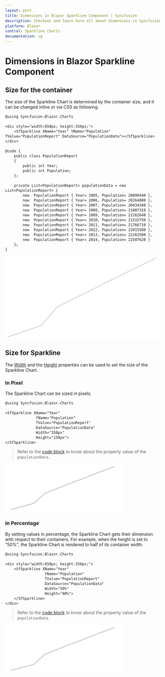 ```yaml
---
layout: post
title: Dimensions in Blazor Sparkline Component | Syncfusion
description: Checkout and learn here all about dimensions in Syncfusion Blazor Sparkline component and much more.
platform: Blazor
control: Sparkline Charts
documentation: ug
---
```


# Dimensions in Blazor Sparkline Component

## Size for the container

The size of the Sparkline Chart is determined by the container size, and it can be changed inline or via CSS as following.

```cshtml
@using Syncfusion.Blazor.Charts

<div style="width:650px; height:350px;">
    <SfSparkline XName="Year" YName="Population" TValue="PopulationReport" DataSource="PopulationData"></SfSparkline>
</div>

@code {
    public class PopulationReport
    {
        public int Year;
        public int Population;
    };
    
    private List<PopulationReport> populationData = new List<PopulationReport> {
        new  PopulationReport { Year= 2005, Population= 20090440 },
        new  PopulationReport { Year= 2006, Population= 20264080 },
        new  PopulationReport { Year= 2007, Population= 20434180 },
        new  PopulationReport { Year= 2008, Population= 21007310 },
        new  PopulationReport { Year= 2009, Population= 21262640 },
        new  PopulationReport { Year= 2010, Population= 21515750 },
        new  PopulationReport { Year= 2011, Population= 21766710 },
        new  PopulationReport { Year= 2012, Population= 22015580 },
        new  PopulationReport { Year= 2013, Population= 22262500 },
        new  PopulationReport { Year= 2014, Population= 22507620 }
    };
}
```

![Blazor Sparkline Chart with Container Size](./images/SparklineDimension/blazor-sparkline-chart-container-size.png)

## Size for Sparkline

The [Width](https://help.syncfusion.com/cr/blazor/Syncfusion.Blazor.Charts.SfSparkline-1.html#Syncfusion_Blazor_Charts_SfSparkline_1_Width) and the [Height](https://help.syncfusion.com/cr/blazor/Syncfusion.Blazor.Charts.SfSparkline-1.html#Syncfusion_Blazor_Charts_SfSparkline_1_Height) properties can be used to set the size of the Sparkline Chart.

### In Pixel

The Sparkline Chart can be sized in pixels.

```cshtml
@using Syncfusion.Blazor.Charts

<SfSparkline XName="Year"
              YName="Population"
              TValue="PopulationReport"
              DataSource="PopulationData"
              Width="350px"
              Height="150px">
</SfSparkline>
```

> Refer to the [code block](#size-for-the-container) to know about the property value of the `populationData`.

![Changing Blazor Sparkline Chart Size in Pixel](./images/SparklineDimension/blazor-sparkline-chart-size-in-pixel.png)

### In Percentage

By setting values in percentage, the Sparkline Chart gets their dimension with respect to their containers. For example, when the height is set to "50%", the Sparkline Chart is rendered to half of its container width.

```cshtml
@using Syncfusion.Blazor.Charts

<div style="width:650px; height:350px;">
    <SfSparkline XName="Year"
                  YName="Population"
                  TValue="PopulationReport"
                  DataSource="PopulationData"
                  Width="50%"
                  Height="80%">
    </SfSparkline>
</div>
```

> Refer to the [code block](#size-for-the-container) to know about the property value of the `populationData`.

![Changing Blazor Sparkline Chart Size in Percentage](./images/SparklineDimension/blazor-sparkline-chart-size-in-percentage.png)